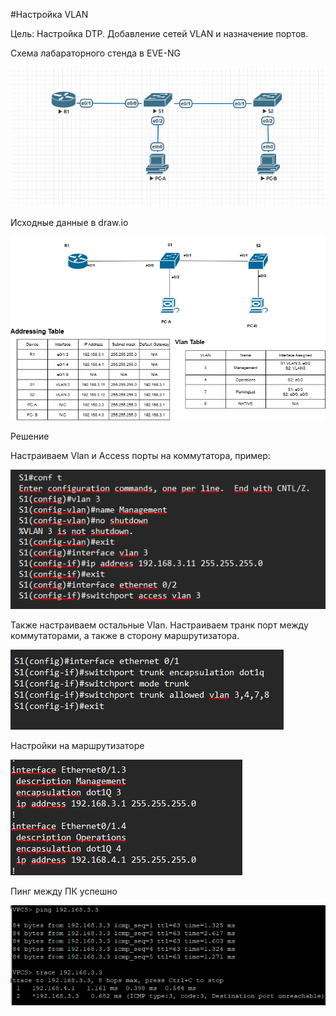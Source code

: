 #Настройка VLAN



Цель:
Настройка DTP.
Добавление сетей VLAN и назначение портов.


Схема лабараторного стенда в EVE-NG

![](lab1_eve.png)

Исходные данные в draw.io


![](lab1.png)

Решение

Настраиваем  Vlan и Access порты на коммутатора, пример:

![](nastr1.png)

Также настраиваем остальные Vlan.
Настраиваем транк порт между коммутаторами, а также в сторону маршрутизатора.

![](nastr2.png)

Настройки на маршрутизаторе

![](nastr3.png)

Пинг между ПК успешно


![](PingPK.png)

